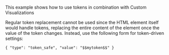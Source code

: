 This example shows how to use tokens in combination with Custom Visualizations 

Regular token replacement cannot be used since the HTML element itself would handle tokens, replacing the entire content of the element
once the value of the token changes. Instead, use the following form for token-driven settings:
 
```
{ "type": "token_safe", "value": "$$mytoken$$" }
```
